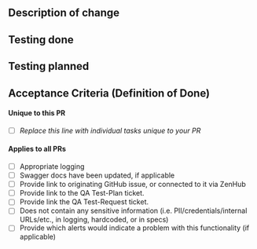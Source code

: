 ## Description of change
<!-- Please include a description of the change. What would a code reviewer, or a future dev, need to know about this PR in order to understand why this PR is necessary. This could include dependencies introduced, changes in behavior, pointers to more detailed documentation -->

## Testing done
<!-- Please describe testing done to verify the changes. -->

## Testing planned
<!-- Please describe testing planned.
Provide link to QA Test-Plan ticket \[issue-template coming soon].
Also, if UI-testable (i.e., testable manually on Staging by QA, either via the browser or REST API-client), provide link to QA test-request ticket \[issue-template coming soon]. -->

<!-- Link to QA Process docs coming soon. -->

## Acceptance Criteria (Definition of Done)

#### Unique to this PR
<!-- This would be a good place to include feature flag check item and info, specific dashboards and instrumentation check item and info -->
- [ ] _Replace this line with individual tasks unique to your PR_

#### Applies to all PRs

- [ ] Appropriate logging
- [ ] Swagger docs have been updated, if applicable
- [ ] Provide link to originating GitHub issue, or connected to it via ZenHub
- [ ] Provide link to the QA Test-Plan ticket.
- [ ] Provide link the QA Test-Request ticket.
- [ ] Does not contain any sensitive information (i.e. PII/credentials/internal URLs/etc., in logging, hardcoded, or in specs)
- [ ] Provide which alerts would indicate a problem with this functionality (if applicable)
